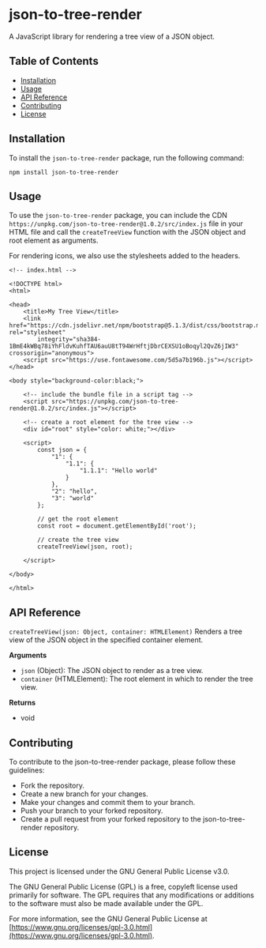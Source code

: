 # json-to-tree-render

A JavaScript library for rendering a tree view of a JSON object.

## Table of Contents

- [Installation](#installation)
- [Usage](#usage)
- [API Reference](#api-reference)
- [Contributing](#contributing)
- [License](#license)

## Installation

To install the `json-to-tree-render` package, run the following command:

```
npm install json-to-tree-render
```


## Usage

To use the `json-to-tree-render` package, you can include the CDN `https://unpkg.com/json-to-tree-render@1.0.2/src/index.js` file in your HTML file and call the `createTreeView` function with the JSON object and root element as arguments.

For rendering icons, we also use the stylesheets added to the headers.

```
<!-- index.html -->

<!DOCTYPE html>
<html>

<head>
    <title>My Tree View</title>
    <link href="https://cdn.jsdelivr.net/npm/bootstrap@5.1.3/dist/css/bootstrap.min.css" rel="stylesheet"
        integrity="sha384-1BmE4kWBq78iYhFldvKuhfTAU6auU8tT94WrHftjDbrCEXSU1oBoqyl2QvZ6jIW3" crossorigin="anonymous">
    <script src="https://use.fontawesome.com/5d5a7b196b.js"></script>
</head>

<body style="background-color:black;">

    <!-- include the bundle file in a script tag -->
    <script src="https://unpkg.com/json-to-tree-render@1.0.2/src/index.js"></script>

    <!-- create a root element for the tree view -->
    <div id="root" style="color: white;"></div>

    <script>
        const json = {
            "1": {
                "1.1": {
                    "1.1.1": "Hello world"
                }
            },
            "2": "hello",
            "3": "world"
        };

        // get the root element
        const root = document.getElementById('root');

        // create the tree view
        createTreeView(json, root);

    </script>

</body>

</html>
```

## API Reference
`createTreeView(json: Object, container: HTMLElement)` Renders a tree view of the JSON object in the specified container element.

**Arguments**
- `json` (Object): The JSON object to render as a tree view.
- `container` (HTMLElement): The root element in which to render the tree view.

**Returns**
- void

## Contributing
To contribute to the json-to-tree-render package, please follow these guidelines:
 - Fork the repository.
 - Create a new branch for your changes.
 - Make your changes and commit them to your branch.
 - Push your branch to your forked repository.
 - Create a pull request from your forked repository to the json-to-tree-render repository.
 
## License

This project is licensed under the GNU General Public License v3.0.

The GNU General Public License (GPL) is a free, copyleft license used primarily for software. The GPL requires that any modifications or additions to the software must also be made available under the GPL.

For more information, see the GNU General Public License at [https://www.gnu.org/licenses/gpl-3.0.html](https://www.gnu.org/licenses/gpl-3.0.html).
